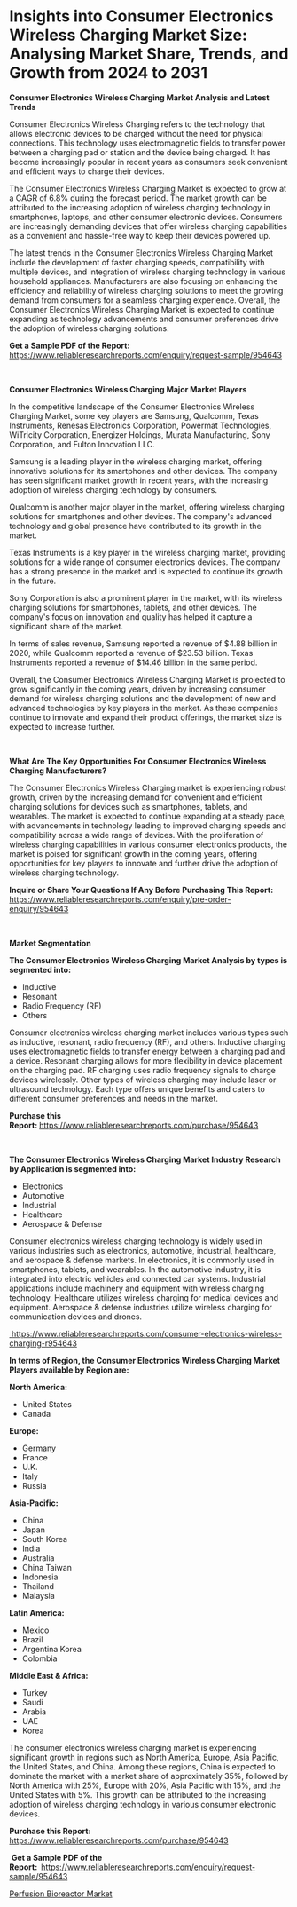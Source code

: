<p><h1>Insights into Consumer Electronics Wireless Charging Market Size: Analysing Market Share, Trends, and Growth from 2024 to 2031</h1></p><p><strong>Consumer Electronics Wireless Charging Market Analysis and Latest Trends</strong></p>
<p><p>Consumer Electronics Wireless Charging refers to the technology that allows electronic devices to be charged without the need for physical connections. This technology uses electromagnetic fields to transfer power between a charging pad or station and the device being charged. It has become increasingly popular in recent years as consumers seek convenient and efficient ways to charge their devices.</p><p>The Consumer Electronics Wireless Charging Market is expected to grow at a CAGR of 6.8% during the forecast period. The market growth can be attributed to the increasing adoption of wireless charging technology in smartphones, laptops, and other consumer electronic devices. Consumers are increasingly demanding devices that offer wireless charging capabilities as a convenient and hassle-free way to keep their devices powered up.</p><p>The latest trends in the Consumer Electronics Wireless Charging Market include the development of faster charging speeds, compatibility with multiple devices, and integration of wireless charging technology in various household appliances. Manufacturers are also focusing on enhancing the efficiency and reliability of wireless charging solutions to meet the growing demand from consumers for a seamless charging experience. Overall, the Consumer Electronics Wireless Charging Market is expected to continue expanding as technology advancements and consumer preferences drive the adoption of wireless charging solutions.</p></p>
<p><strong>Get a Sample PDF of the Report:&nbsp;</strong> <a href="https://www.reliableresearchreports.com/enquiry/request-sample/954643">https://www.reliableresearchreports.com/enquiry/request-sample/954643</a></p>
<p>&nbsp;</p>
<p><strong>Consumer Electronics Wireless Charging Major Market Players</strong></p>
<p><p>In the competitive landscape of the Consumer Electronics Wireless Charging Market, some key players are Samsung, Qualcomm, Texas Instruments, Renesas Electronics Corporation, Powermat Technologies, WiTricity Corporation, Energizer Holdings, Murata Manufacturing, Sony Corporation, and Fulton Innovation LLC.</p><p>Samsung is a leading player in the wireless charging market, offering innovative solutions for its smartphones and other devices. The company has seen significant market growth in recent years, with the increasing adoption of wireless charging technology by consumers.</p><p>Qualcomm is another major player in the market, offering wireless charging solutions for smartphones and other devices. The company's advanced technology and global presence have contributed to its growth in the market.</p><p>Texas Instruments is a key player in the wireless charging market, providing solutions for a wide range of consumer electronics devices. The company has a strong presence in the market and is expected to continue its growth in the future.</p><p>Sony Corporation is also a prominent player in the market, with its wireless charging solutions for smartphones, tablets, and other devices. The company's focus on innovation and quality has helped it capture a significant share of the market.</p><p>In terms of sales revenue, Samsung reported a revenue of $4.88 billion in 2020, while Qualcomm reported a revenue of $23.53 billion. Texas Instruments reported a revenue of $14.46 billion in the same period.</p><p>Overall, the Consumer Electronics Wireless Charging Market is projected to grow significantly in the coming years, driven by increasing consumer demand for wireless charging solutions and the development of new and advanced technologies by key players in the market. As these companies continue to innovate and expand their product offerings, the market size is expected to increase further.</p></p>
<p>&nbsp;</p>
<p><strong>What Are The Key Opportunities For Consumer Electronics Wireless Charging Manufacturers?</strong></p>
<p><p>The Consumer Electronics Wireless Charging market is experiencing robust growth, driven by the increasing demand for convenient and efficient charging solutions for devices such as smartphones, tablets, and wearables. The market is expected to continue expanding at a steady pace, with advancements in technology leading to improved charging speeds and compatibility across a wide range of devices. With the proliferation of wireless charging capabilities in various consumer electronics products, the market is poised for significant growth in the coming years, offering opportunities for key players to innovate and further drive the adoption of wireless charging technology.</p></p>
<p><strong>Inquire or Share Your Questions If Any Before Purchasing This Report:</strong> <a href="https://www.reliableresearchreports.com/enquiry/pre-order-enquiry/954643">https://www.reliableresearchreports.com/enquiry/pre-order-enquiry/954643</a></p>
<p>&nbsp;</p>
<p><strong>Market Segmentation</strong></p>
<p><strong>The Consumer Electronics Wireless Charging Market Analysis by types is segmented into:</strong></p>
<p><ul><li>Inductive</li><li>Resonant</li><li>Radio Frequency (RF)</li><li>Others</li></ul></p>
<p><p>Consumer electronics wireless charging market includes various types such as inductive, resonant, radio frequency (RF), and others. Inductive charging uses electromagnetic fields to transfer energy between a charging pad and a device. Resonant charging allows for more flexibility in device placement on the charging pad. RF charging uses radio frequency signals to charge devices wirelessly. Other types of wireless charging may include laser or ultrasound technology. Each type offers unique benefits and caters to different consumer preferences and needs in the market.</p></p>
<p><strong>Purchase this Report:&nbsp;</strong><a href="https://www.reliableresearchreports.com/purchase/954643">https://www.reliableresearchreports.com/purchase/954643</a></p>
<p>&nbsp;</p>
<p><strong>The Consumer Electronics Wireless Charging Market Industry Research by Application is segmented into:</strong></p>
<p><ul><li>Electronics</li><li>Automotive</li><li>Industrial</li><li>Healthcare</li><li>Aerospace & Defense</li></ul></p>
<p><p>Consumer electronics wireless charging technology is widely used in various industries such as electronics, automotive, industrial, healthcare, and aerospace & defense markets. In electronics, it is commonly used in smartphones, tablets, and wearables. In the automotive industry, it is integrated into electric vehicles and connected car systems. Industrial applications include machinery and equipment with wireless charging technology. Healthcare utilizes wireless charging for medical devices and equipment. Aerospace & defense industries utilize wireless charging for communication devices and drones.</p></p>
<p><a href="https://www.reliableresearchreports.com/consumer-electronics-wireless-charging-r954643">&nbsp;https://www.reliableresearchreports.com/consumer-electronics-wireless-charging-r954643</a></p>
<p><strong>In terms of Region, the Consumer Electronics Wireless Charging Market Players available by Region are:</strong></p>
<p>
    <p> <strong> North America: </strong>
        <ul>
            <li>United States</li>
            <li>Canada</li>
        </ul>
        </p> 
    <p> <strong> Europe: </strong>
        <ul>
            <li>Germany</li>
            <li>France</li>
            <li>U.K.</li>
            <li>Italy</li>
            <li>Russia</li>
        </ul>
        </p> 
    <p> <strong> Asia-Pacific: </strong>
        <ul>
            <li>China</li>
            <li>Japan</li>
            <li>South Korea</li>
            <li>India</li>
            <li>Australia</li>
            <li>China Taiwan</li>
            <li>Indonesia</li>
            <li>Thailand</li>
            <li>Malaysia</li>
        </ul>
        </p> 
    <p> <strong> Latin America: </strong>
        <ul>
            <li>Mexico</li>
            <li>Brazil</li>
            <li>Argentina Korea</li>
            <li>Colombia</li>
        </ul>
        </p> 
    <p> <strong> Middle East & Africa: </strong>
        <ul>
            <li>Turkey</li>
            <li>Saudi</li>
            <li>Arabia</li>
            <li>UAE</li>
            <li>Korea</li>
        </ul>
    </p>
    </p>
<p><p>The consumer electronics wireless charging market is experiencing significant growth in regions such as North America, Europe, Asia Pacific, the United States, and China. Among these regions, China is expected to dominate the market with a market share of approximately 35%, followed by North America with 25%, Europe with 20%, Asia Pacific with 15%, and the United States with 5%. This growth can be attributed to the increasing adoption of wireless charging technology in various consumer electronic devices.</p></p>
<p><strong>Purchase this Report: </strong><a href="https://www.reliableresearchreports.com/purchase/954643">https://www.reliableresearchreports.com/purchase/954643</a></p>
<p>&nbsp;<strong>Get a Sample PDF of the Report:&nbsp;&nbsp;</strong><a href="https://www.reliableresearchreports.com/enquiry/request-sample/954643">https://www.reliableresearchreports.com/enquiry/request-sample/954643</a></p>
<p><strong></strong></p>
<p><p><a href="https://view.publitas.com/reportprime-1/global-perfusion-bioreactor-market-focus-on-product-type-small-scale-less-than-100-liters-mid-scale-100-liters-to-1000-liters-large-scale-more-than-1000-liters-end-user-and-region-analysis-and-forecast-2024-2031/">Perfusion Bioreactor Market</a></p></p>